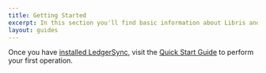 ```yaml
---
title: Getting Started
excerpt: In this section you'll find basic information about Libris and how to use it.
layout: guides
---
```


Once you have [installed LedgerSync](/guides/getting-started/installation), visit the
[Quick Start Guide](/guides/getting-started/quick-start) to perform your first operation.
